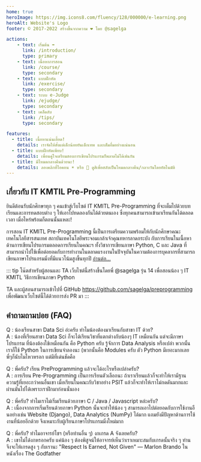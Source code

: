 ```yaml
---
home: true
heroImage: https://img.icons8.com/fluency/128/000000/e-learning.png
heroAlt: Website's Logo
footer: © 2017-2022 สร้างขึ้นจากความ ❤ โดย @sagelga

actions:
    - text: เริ่มต้น ➡
      link: /introduction/
      type: primary
    - text: เนื้อหาการสอน
      link: /course/
      type: secondary
    - text: แบบฝึกหัด
      link: /exercise/
      type: secondary
    - text: ระบบ e-Judge
      link: /ejudge/
      type: secondary
    - text: เคล็ดลับ
      link: /tips/
      type: secondary

features:
  - title: เนื้อหาแน่นเอี้ยด!
    details: เราจัดให้ตั้งแต่เด็กน้อยยันเด็กเทพ และเต็มอื่มอย่างแน่นอน
  - title: แบบฝึกหัดเพียบ!
    details: เพื่อนคู่ใจเตรียมสอบการเขียนโปรแกรมก็พลาดไม่ได้เช่นกัน
  - title: มีโหมดกลางคืนด้วยนะ!
    details: ลองคลิกที่ไอคอน ☀️ หรือ 🌙 ดูสิเพื่อสลับเป็นโหมดกลางคืน/กลางวันโดยอัตโนมัติ
---
```



## เกี่ยวกับ IT KMTIL Pre-Programming
ยินดีต้อนรับนักศึกษาทุก ๆ คนเข้าสู่เว็บไซต์ IT KMITL Pre-Programming ที่จะเต็มไปด้วยบทเรียนและการทดสอบต่าง ๆ ให้เอาไปทดลองกันได้ด้วยตนเอง ซึ่งทุกคนสามารถเข้ามาเรียนกันได้ตลอดเวลา เมื่อไหร่พร้อมก็ตอนนั้นแหละ!

การสอน IT KMITL Pre-Programming นี้เป็นการเตรียมความพร้อมให้กับนักศึกษาคณะเทคโนโลยีสารสนเทศ สถาบันเทคโนโลยีพระจอมเกล้าเจ้าคุณทหารลาดกระบัง กับการเรียนในเนื้อหาด้านการเขียนโปรแกรมตลอดการเรียนในคณะฯ ทั้งวิชาการเขียนภาษา Python, C และ Java ที่สามารถนำไปใช้เพื่อต่อยอดกับการทำงานในตลาดแรงงานในปัจจุบันในความต้องการบุคลากรที่สามารถเขียนภาษาโปรแกรมมิ่งที่มีแนวโน้มสูงขึ้นทุกปี [อ่านต่อ...](introduction/about/README.md)

::: tip โน๊ตสำหรับผู้สอนและ TA
เว็บไซต์นี้สร้างขึ้นโดยพี่ @sagelga รุ่น 14 เพื่อสอนน้อง ๆ IT KMITL วิธีการเขียนภาษา Python

TA และผู้สอนสามารถเข้าไปที่ GitHub https://github.com/sagelga/preprogramming เพื่อพัฒนาเว็บไซต์นี้ได้ด้วยการส่ง PR มา
:::

## คำถามถามบ่อย (FAQ)
Q : น้องเรียนสาขา Data Sci อ่ะครับ ทำไมน้องต้องมาเรียนกับสาขา IT ด้วย?<br/>
A : น้องที่เรียนสาขา Data Sci ก็จะได้เรียนวิชาที่แตกต่างกับน้องๆ IT เหมือนกัน แต่จะมีภาษาโปรแกรม ที่น้องต้องใช้เหมือนกัน คือ Python ครับ รู้จักการ Data Analysis หรือเปล่า พวกนั้น เราก็ใช้ Python ในการเขียนจำลองนะ (พวกนั้นคือ Modules ครับ ตัว Python มีเยอะมากเลย พี่ๆก็นับไมไหวหรอก แต่มีที่เด่นชัดคือ

Q : พี่ครับ? เรียน PreProgramming แล้วจะได้อะไรหรือเปล่าครับ?<br/>
A : การเรียน Pre-Programming เป็นการเรียนตัวเลือกนะ ถ้าเราเรียนแล้วก็จะทำให้เรามีฐานความรู้ที่เยอะกว่าคนอื่นเขา เมื่อเรียนในคณะกับวิชาอย่าง PSIT แล้วก็จะทำให้เราไม่กดดันมากและผ่านมันไปได้เพราะเราฝึกมาก่อนนั่นเอง

Q : พี่ครับ? ทำไมเราไม่เริ่มเรียนด้วยภาษา C / Java / Javascript หล่ะครับ?<br/>
A : เนื่องจากการเริ่มเรียนด้วยภาษา Python นั้นจะทำให้น้อง ๆ สามารถเอาไปต่อยอดกับการใช้งานอืนอย่างเช่น Website (Django), Data Analytics (NumPy) ได้มาก แถมยังมีปัญหาด้านการใช้งานที่น้อยอีกด้วย จึงเหมาะกับผู้เรียนภาษาโปรแกรมมิ่งใหม่มาก

Q : พี่ครับ? ทำไมอาจารย์โชฯ (หรือท่านอื่น ๆ) งกเกรด A จังเลยครับ?<br/>
A : เขาไม่ได้งกหรอกครับ แค่น้อง ๆ ต้องพิสูจน์ให้อาจารย์เห็นว่าเราเหมาะสมกับเกรดนั้นจริง ๆ ท่านจึงจะให้เกรดสูง ๆ กับเรานะ "Respect Is Earned, Not Given" — Marlon Brando ในหนังเรื่อง The Godfather

